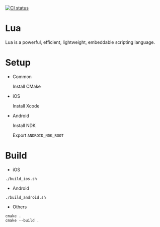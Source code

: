 <a href="https://github.com/pass86/lua/actions?query=workflow%3ACI">
  <img alt="CI status" src="https://github.com/pass86/lua/workflows/CI/badge.svg">
</a>

# Lua
Lua is a powerful, efficient, lightweight, embeddable scripting language.

# Setup
* Common

    Install CMake
    
* iOS

    Install Xcode
    
* Android

    Install NDK

    Export `ANDROID_NDK_ROOT`

# Build
* iOS
```shell script
./build_ios.sh
```

* Android
```shell script
./build_android.sh
```

* Others
```shell script
cmake .
cmake --build .
```
